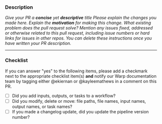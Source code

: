 ### Description

_Give your PR a **concise** yet **descriptive** title_
_Please explain the changes you made here._
_Explain the **motivation** for making this change. What existing problem does the pull request solve?_
_Mention any issues fixed, addressed or otherwise related to this pull request, including issue numbers or hard links for issues in other repos._
_You can delete these instructions once you have written your PR description._

----

### Checklist 
If you can answer "yes" to the following items, please add a checkmark next to the appropriate checklist item(s) **and** notify our Warp documentation team by tagging either @ekiernan or @kayleemathews in a comment on this PR.

- [ ] Did you add inputs, outputs, or tasks to a workflow?
- [ ] Did you modify, delete or move: file paths, file names, input names, output names, or task names?
- [ ] If you made a changelog update, did you update the pipeline version number?

